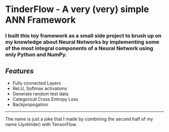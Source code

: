 # TinderFlow - A very (very) simple ANN Framework
### I built this toy framework as a small side project to brush up on my knowledge about Neural Networks by implementing some of the most integral components of a Neural Network using only Python and NumPy.

## *Features*
- Fully connected Layers
- ReLU, Softmax activations
- Generate random test data
- Categorical Cross Entropy Loss
- Backpropogation

---
The name is just a joke that I made by combining the second half of my name (Jyotinder) with TensorFlow.